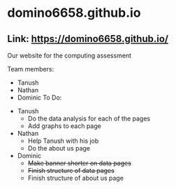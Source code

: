# domino6658.github.io

## Link: <a href="https://domino6658.github.io/" target="_blank">https://domino6658.github.io/</a>

Our website for the computing assessment

Team members:
- Tanush
- Nathan
- Dominic
To Do:
* Tanush
    * Do the data analysis for each of the pages
    * Add graphs to each page
* Nathan
    * Help Tanush with his job
    * Do the about us page
* Dominic
    * ~~Make banner shorter on data pages~~
    * ~~Finish structure of data pages~~
    * Finish structure of about us page